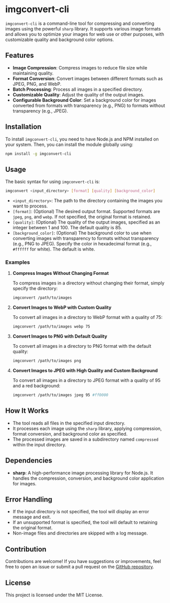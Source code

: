 # imgconvert-cli

`imgconvert-cli` is a command-line tool for compressing and converting images using the powerful `sharp` library. It supports various image formats and allows you to optimize your images for web use or other purposes, with customizable quality and background color options.

## Features

- **Image Compression**: Compress images to reduce file size while maintaining quality.
- **Format Conversion**: Convert images between different formats such as JPEG, PNG, and WebP.
- **Batch Processing**: Process all images in a specified directory.
- **Customizable Quality**: Adjust the quality of the output images.
- **Configurable Background Color**: Set a background color for images converted from formats with transparency (e.g., PNG) to formats without transparency (e.g., JPEG).

## Installation

To install `imgconvert-cli`, you need to have Node.js and NPM installed on your system. Then, you can install the module globally using:

```bash
npm install -g imgconvert-cli
```

## Usage

The basic syntax for using `imgconvert-cli` is:

```bash
imgconvert <input_directory> [format] [quality] [background_color]
```

- `<input_directory>`: The path to the directory containing the images you want to process.
- `[format]`: (Optional) The desired output format. Supported formats are `jpeg`, `png`, and `webp`. If not specified, the original format is retained.
- `[quality]`: (Optional) The quality of the output images, specified as an integer between 1 and 100. The default quality is 85.
- `[background_color]`: (Optional) The background color to use when converting images with transparency to formats without transparency (e.g., PNG to JPEG). Specify the color in hexadecimal format (e.g., `#ffffff` for white). The default is white.

### Examples

1. **Compress Images Without Changing Format**

   To compress images in a directory without changing their format, simply specify the directory:

   ```bash
   imgconvert /path/to/images
   ```

2. **Convert Images to WebP with Custom Quality**

   To convert all images in a directory to WebP format with a quality of 75:

   ```bash
   imgconvert /path/to/images webp 75
   ```

3. **Convert Images to PNG with Default Quality**

   To convert all images in a directory to PNG format with the default quality:

   ```bash
   imgconvert /path/to/images png
   ```

4. **Convert Images to JPEG with High Quality and Custom Background**

   To convert all images in a directory to JPEG format with a quality of 95 and a red background:

   ```bash
   imgconvert /path/to/images jpeg 95 #ff0000
   ```

## How It Works

- The tool reads all files in the specified input directory.
- It processes each image using the `sharp` library, applying compression, format conversion, and background color as specified.
- The processed images are saved in a subdirectory named `compressed` within the input directory.

## Dependencies

- **sharp**: A high-performance image processing library for Node.js. It handles the compression, conversion, and background color application for images.

## Error Handling

- If the input directory is not specified, the tool will display an error message and exit.
- If an unsupported format is specified, the tool will default to retaining the original format.
- Non-image files and directories are skipped with a log message.

## Contribution

Contributions are welcome! If you have suggestions or improvements, feel free to open an issue or submit a pull request on the [GitHub repository](https://github.com/yourusername/imgconvert-cli).

## License

This project is licensed under the MIT License.
